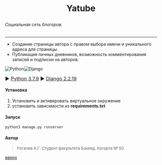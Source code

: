 ﻿<a id='start'></a>
# <p align = center>Yatube</p>
###### Социальная сеть блогеров.
___
*   Создание страницы автора с правом выбора имени и уникального адреса для страницы. 
* Публикация личных дневников, возможность комментирования записей и подписки на авторов.

![Python](https://img.shields.io/badge/python-3670A0?style=for-the-badge&logo=python&logoColor=ffdd54)![Django](https://img.shields.io/badge/django-%23092E20.svg?style=for-the-badge&logo=djangologoColor=white)


<font size=3> ► [Python 3.7.9](https://www.python.org/downloads/release/python-379/)
► [Django 2.2.19](https://docs.djangoproject.com/en/4.1/releases/2.2.19/)
</font>

#### Установка
1. Установить и активировать виртуальное окружение
2. установить зависимости из __requirements.txt__

#### Запуск
```
python3 manage.py runserver
```

#### Автор

><font size=2>Рогачев А.Г. 
Студент факультета Бэкенд. Когорта № 50</font>

 
  
[вверх](#start)